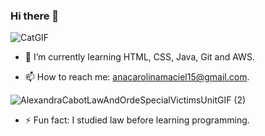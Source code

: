 ### Hi there 👋

![CatGIF](https://github.com/caroltmaciel/caroltmaciel/assets/67395395/50b4193d-35f5-4b9d-86f5-d7bf993d80c4)
- 🌱 I’m currently learning HTML, CSS, Java, Git and AWS.


- 📫 How to reach me: anacarolinamaciel15@gmail.com.

![AlexandraCabotLawAndOrdeSpecialVictimsUnitGIF (2)](https://github.com/caroltmaciel/caroltmaciel/assets/67395395/34a91c36-d9fc-4684-87ea-a19c9439a0b8)
- ⚡ Fun fact: I studied law before learning programming.


